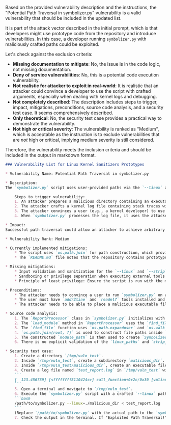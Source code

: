 Based on the provided vulnerability description and the instructions, the "Potential Path Traversal in symbolizer.py" vulnerability is a valid vulnerability that should be included in the updated list.

It is part of the attack vector described in the initial prompt, which is that developers might use prototype code from the repository and introduce vulnerabilities. In this case, a developer running `symbolizer.py` with maliciously crafted paths could be exploited.

Let's check against the exclusion criteria:
- **Missing documentation to mitigate**: No, the issue is in the code logic, not missing documentation.
- **Deny of service vulnerabilities**: No, this is a potential code execution vulnerability.
- **Not realistic for attacker to exploit in real-world**:  It is realistic that an attacker could convince a developer to use the script with crafted arguments, especially when dealing with kernel logs and debugging.
- **Not completely described**: The description includes steps to trigger, impact, mitigations, preconditions, source code analysis, and a security test case. It seems comprehensively described.
- **Only theoretical**: No, the security test case provides a practical way to demonstrate the vulnerability.
- **Not high or critical severity**: The vulnerability is ranked as "Medium", which is acceptable as the instruction is to exclude vulnerabilities that are *not* high or critical, implying medium severity is still considered.

Therefore, the vulnerability meets the inclusion criteria and should be included in the output in markdown format.

```markdown
### Vulnerability List for Linux Kernel Sanitizers Prototypes

* Vulnerability Name: Potential Path Traversal in symbolizer.py

* Description:
The `symbolizer.py` script uses user-provided paths via the `--linux` and `--strip` arguments to locate kernel binaries for symbolization. While the script utilizes `os.path.join` for path construction, it may still be susceptible to path traversal vulnerabilities if these paths are not adequately validated. An attacker could potentially provide a maliciously crafted path as an argument (e.g., `--linux=/tmp/malicious_path`) that, when combined with module names extracted from an input log file, could lead to the script accessing or attempting to execute files outside the intended kernel build directory. This could potentially be exploited to execute arbitrary code if a malicious executable is placed at a predictable path.

    Steps to trigger vulnerability:
    1. An attacker prepares a malicious directory containing an executable file named `vmlinux` (or a kernel module name expected in the log).
    2. The attacker crafts a kernel log file containing stack traces with module names that would cause the `symbolizer.py` script to search for binaries.
    3. The attacker convinces a user (e.g., a kernel developer) to use `symbolizer.py` to symbolize the crafted log file, providing the path to the malicious directory using the `--linux` argument.
    4. When `symbolizer.py` processes the log file, it uses the attacker-controlled path to search for and potentially execute binaries (like `addr2line` on a crafted `vmlinux`).

* Impact:
Successful path traversal could allow an attacker to achieve arbitrary code execution on the system where the `symbolizer.py` script is run. If a developer uses this tool in an automated or semi-automated fashion, this could lead to a compromised development environment. The attacker's code would be executed with the privileges of the user running the `symbolizer.py` script.

* Vulnerability Rank: Medium

* Currently implemented mitigations:
    * The script uses `os.path.join` for path construction, which provides some protection against naive path traversal attempts.
    * The `README.md` file notes that the repository contains prototypes and out-of-tree information, implicitly suggesting caution when using the code.

* Missing mitigations:
    * Input validation and sanitization for the `--linux` and `--strip` paths to strictly limit the directories that the script can access. For example, paths could be checked to be within an expected base directory or against a whitelist of allowed paths.
    * Sandboxing or privilege separation when executing external tools like `addr2line` and `readelf` to limit the potential damage if these tools are compromised or if path traversal is successful.
    * Principle of least privilege: Ensure the script is run with the minimum necessary privileges.

* Preconditions:
    * The attacker needs to convince a user to run `symbolizer.py` on a malicious log file with a crafted `--linux` or `--strip` path argument.
    * The user must have `addr2line` and `readelf` tools installed and accessible in their PATH.
    * The attacker needs to be able to place a malicious executable file (e.g., named `vmlinux`) in a directory accessible via path traversal from the user-provided `--linux` or `--strip` path.

* Source code analysis:
    1. The `ReportProcessor` class in `symbolizer.py` initializes with `linux_paths` and `strip_paths` from command-line arguments.
    2. The `load_module` method in `ReportProcessor` uses the `find_file` function, passing a path from `linux_paths` and a module name from the input log.
    3. The `find_file` function uses `os.path.expanduser` and `os.walk` starting from the provided path.
    4. `os.path.join(root, f)` is used to construct file paths inside `find_file`.
    5. The constructed `module_path` is then used to create `Symbolizer` and `SymbolOffsetTable` objects, which execute `addr2line` and `readelf` respectively using `subprocess.Popen` and `subprocess.check_output`.
    6. There is no explicit validation of the `linux_paths` and `strip_paths` arguments to prevent them from being malicious or leading to path traversal outside of intended directories before they are used in file system operations and command execution.

* Security test case:
    1. Create a directory `/tmp/vuln_test`.
    2. Inside `/tmp/vuln_test`, create a subdirectory `malicious_dir`.
    3. Inside `/tmp/vuln_test/malicious_dir`, create an executable file named `vmlinux` (e.g., using `touch /tmp/vuln_test/malicious_dir/vmlinux; chmod +x /tmp/vuln_test/malicious_dir/vmlinux`). This `vmlinux` should simply print "Exploited Path Traversal!" to stdout and exit (e.g., `echo "Exploited Path Traversal!"`).
    4. Create a log file named `test_report.log` in `/tmp/vuln_test` with the following content:
    ```
    [  123.456789] [<ffffffff8110424c>] call_function+0x2c/0x30 [vmlinux]
    ```
    5. Open a terminal and navigate to `/tmp/vuln_test`.
    6. Execute the `symbolizer.py` script with a crafted `--linux` path pointing to the malicious directory:
    ```bash
    /path/to/symbolizer.py --linux=./malicious_dir < test_report.log
    ```
    (Replace `/path/to/symbolizer.py` with the actual path to the `symbolizer.py` script).
    7. Check the output in the terminal. If "Exploited Path Traversal!" is printed, it indicates that the malicious `vmlinux` from `/tmp/vuln_test/malicious_dir` was executed, demonstrating a potential path traversal vulnerability.